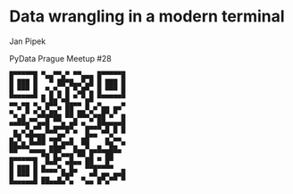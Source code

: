 # Data wrangling in a modern terminal

Jan Pipek

PyData Prague Meetup #28

```
█▀▀▀▀▀█ ▀▄▄▀▀▄▀ ▀▀▄▄▄ █▀▀▀▀▀█
█ ███ █   ▀ ██▀█▄▄▀▄█ █ ███ █
█ ▀▀▀ █  ▀▄▀▄ █ ▀▄█▀▄ █ ▀▀▀ █
▀▀▀▀▀▀▀ █ █▄▀▄█ ▀ ▀▄█ ▀▀▀▀▀▀▀
▀▀▄▀█ ▀▄ █▀▀▄ ██▀▀ █ ▄▀▄▄ ▄▄▀
▀▄ ▄▀ ▀▄█▄██▄ ██ ██▄▀▄▄█▀▄▀ ▄
▄▄██▄▀▀▄▄█ ▀▀▄ ▄█ ▄ ▀ ██▄▄▄▄█
 ▄ ▄▀▄▀▀ █▄█▀▀█▀▄  █▀▀▀▄█ █ █
▄▀█ ▀█▀██ ▄▄█▀ ▄  ▄█▀▀  ▄▀▄▄
██▄█▄▀▀▀▀ ▄█▄█▀▀▄ ▀█  ▄ ▀█▄ ▀
▀▀   ▀▀▀█▄▀█▀▄▄▄▀██ █▀▀▀██▀▀
█▀▀▀▀▀█  █▄█▀ ▄█▄▄ ██ ▀ █▀
█ ███ █ █▄▄▄▀▄ █▄  ▀▀█▀▀▀▀  ▄
█ ▀▀▀ █ ▄▄  ▄▀█▀  ▄ ▀▀▄█▀▄█▀█
▀▀▀▀▀▀▀ ▀▀▀▀▀▀ ▀   ▀▀ ▀ ▀
```
